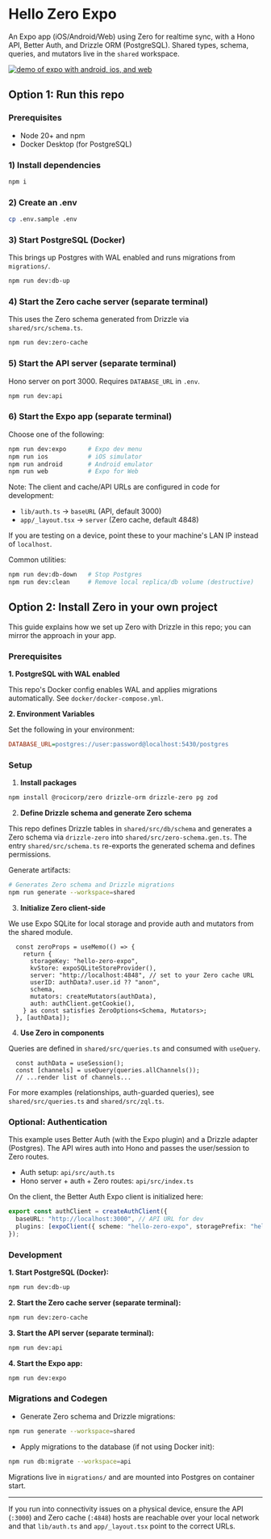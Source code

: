 # Hello Zero Expo

An Expo app (iOS/Android/Web) using Zero for realtime sync, with a Hono API, Better Auth, and Drizzle ORM (PostgreSQL). Shared types, schema, queries, and mutators live in the `shared` workspace.

<a href="https://github.com/user-attachments/assets/f67cbff1-da4d-4b6d-ab0f-127ff5182537">
  <img alt="demo of expo with android, ios, and web" src="./scripts/web-demo.gif">
</a>

## Option 1: Run this repo

### Prerequisites

- Node 20+ and npm
- Docker Desktop (for PostgreSQL)

### 1) Install dependencies

```sh
npm i
```

### 2) Create an .env

```bash
cp .env.sample .env
```

### 3) Start PostgreSQL (Docker)

This brings up Postgres with WAL enabled and runs migrations from `migrations/`.

```sh
npm run dev:db-up
```

### 4) Start the Zero cache server (separate terminal)

This uses the Zero schema generated from Drizzle via `shared/src/schema.ts`.

```sh
npm run dev:zero-cache
```

### 5) Start the API server (separate terminal)

Hono server on port 3000. Requires `DATABASE_URL` in `.env`.

```sh
npm run dev:api
```

### 6) Start the Expo app (separate terminal)

Choose one of the following:

```sh
npm run dev:expo      # Expo dev menu
npm run ios           # iOS simulator
npm run android       # Android emulator
npm run web           # Expo for Web
```

Note: The client and cache/API URLs are configured in code for development:

- `lib/auth.ts` → `baseURL` (API, default 3000)
- `app/_layout.tsx` → `server` (Zero cache, default 4848)

If you are testing on a device, point these to your machine's LAN IP instead of `localhost`.

Common utilities:

```sh
npm run dev:db-down   # Stop Postgres
npm run dev:clean     # Remove local replica/db volume (destructive)
```

## Option 2: Install Zero in your own project

This guide explains how we set up Zero with Drizzle in this repo; you can mirror the approach in your app.

### Prerequisites

**1. PostgreSQL with WAL enabled**

This repo's Docker config enables WAL and applies migrations automatically. See `docker/docker-compose.yml`.

**2. Environment Variables**

Set the following in your environment:

```ini
DATABASE_URL=postgres://user:password@localhost:5430/postgres
```

### Setup

1. **Install packages**

```bash
npm install @rocicorp/zero drizzle-orm drizzle-zero pg zod
```

2. **Define Drizzle schema and generate Zero schema**

This repo defines Drizzle tables in `shared/src/db/schema` and generates a Zero schema via `drizzle-zero` into `shared/src/zero-schema.gen.ts`. The entry `shared/src/schema.ts` re-exports the generated schema and defines permissions.

Generate artifacts:

```bash
# Generates Zero schema and Drizzle migrations
npm run generate --workspace=shared
```

3. **Initialize Zero client-side**

We use Expo SQLite for local storage and provide auth and mutators from the shared module.

```12:36:app/_layout.tsx
  const zeroProps = useMemo(() => {
    return {
      storageKey: "hello-zero-expo",
      kvStore: expoSQLiteStoreProvider(),
      server: "http://localhost:4848", // set to your Zero cache URL
      userID: authData?.user.id ?? "anon",
      schema,
      mutators: createMutators(authData),
      auth: authClient.getCookie(),
    } as const satisfies ZeroOptions<Schema, Mutators>;
  }, [authData]);
```

4. **Use Zero in components**

Queries are defined in `shared/src/queries.ts` and consumed with `useQuery`.

```21:62:app/index.tsx
  const authData = useSession();
  const [channels] = useQuery(queries.allChannels());
  // ...render list of channels...
```

For more examples (relationships, auth-guarded queries), see `shared/src/queries.ts` and `shared/src/zql.ts`.

### Optional: Authentication

This example uses Better Auth (with the Expo plugin) and a Drizzle adapter (Postgres). The API wires auth into Hono and passes the user/session to Zero routes.

- Auth setup: `api/src/auth.ts`
- Hono server + auth + Zero routes: `api/src/index.ts`

On the client, the Better Auth Expo client is initialized here:

```5:16:lib/auth.ts
export const authClient = createAuthClient({
  baseURL: "http://localhost:3000", // API URL for dev
  plugins: [expoClient({ scheme: "hello-zero-expo", storagePrefix: "hello-zero-expo", storage: SecureStore })],
});
```

### Development

**1. Start PostgreSQL (Docker):**

```bash
npm run dev:db-up
```

**2. Start the Zero cache server (separate terminal):**

```bash
npm run dev:zero-cache
```

**3. Start the API server (separate terminal):**

```bash
npm run dev:api
```

**4. Start the Expo app:**

```bash
npm run dev:expo
```

### Migrations and Codegen

- Generate Zero schema and Drizzle migrations:

```bash
npm run generate --workspace=shared
```

- Apply migrations to the database (if not using Docker init):

```bash
npm run db:migrate --workspace=api
```

Migrations live in `migrations/` and are mounted into Postgres on container start.

---

If you run into connectivity issues on a physical device, ensure the API (`:3000`) and Zero cache (`:4848`) hosts are reachable over your local network and that `lib/auth.ts` and `app/_layout.tsx` point to the correct URLs.
